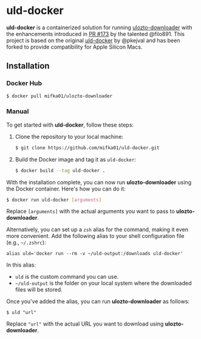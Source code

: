 # uld-docker

**uld-docker** is a containerized solution for running [ulozto-downloader](https://github.com/setnicka/ulozto-downloader) with the enhancements introduced in [PR #173](https://github.com/setnicka/ulozto-downloader/pull/173) by the talented @filo891. This project is based on the original [uld-docker](https://github.com/pkejval/uld-docker) by @pkejval and has been forked to provide compatibility for Apple Silicon Macs.

## Installation

### Docker Hub

```bash
$ docker pull mifka01/ulozto-downloader
```

### Manual
To get started with **uld-docker**, follow these steps:

1.  Clone the repository to your local machine:
    ```bash
    $ git clone https://github.com/mifka01/uld-docker.git
    ```
2.  Build the Docker image and tag it as `uld-docker`:

    ```bash
    $ docker build --tag uld-docker .
    ```

With the installation complete, you can now run **ulozto-downloader** using the Docker container. Here's how you can do it:

```bash
$ docker run uld-docker [arguments]
```

Replace `[arguments]` with the actual arguments you want to pass to **ulozto-downloader**.

Alternatively, you can set up a `zsh` alias for the command, making it even more convenient. Add the following alias to your shell configuration file (e.g., `~/.zshrc`):

```
alias uld='docker run --rm -v ~/uld-output:/downloads uld-docker'
```

In this alias:

- `uld` is the custom command you can use.
- `~/uld-output` is the folder on your local system where the downloaded files will be stored.

Once you've added the alias, you can run **ulozto-downloader** as follows:

`$ uld "url"`

Replace `"url"` with the actual URL you want to download using **ulozto-downloader**.

